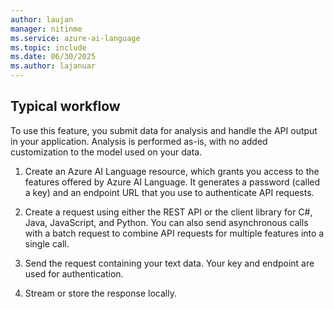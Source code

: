 ```yaml
---
author: laujan
manager: nitinme
ms.service: azure-ai-language
ms.topic: include
ms.date: 06/30/2025
ms.author: lajanuar
---
```


## Typical workflow

To use this feature, you submit data for analysis and handle the API output in your application. Analysis is performed as-is, with no added customization to the model used on your data.

1. Create an Azure AI Language resource, which grants you access to the features offered by Azure AI Language. It generates a password (called a key) and an endpoint URL that you use to authenticate API requests.

2. Create a request using either the REST API or the client library for C#, Java, JavaScript, and Python. You can also send asynchronous calls with a batch request to combine API requests for multiple features into a single call.

3. Send the request containing your text data. Your key and endpoint are used for authentication.

4. Stream or store the response locally.
